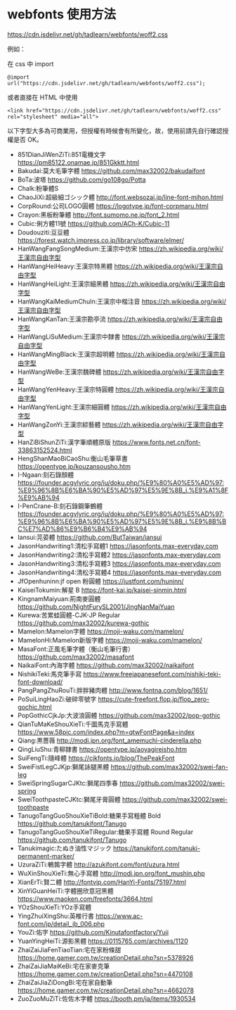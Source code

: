 # webfonts 使用方法
https://cdn.jsdelivr.net/gh/tadlearn/webfonts/woff2.css

例如：

在 css 中 import
```
@import url("https://cdn.jsdelivr.net/gh/tadlearn/webfonts/woff2.css");
```
或者直接在 HTML 中使用
```
<link href="https://cdn.jsdelivr.net/gh/tadlearn/webfonts/woff2.css" rel="stylesheet" media="all">
```

以下字型大多為可商業用，但授權有時候會有所變化，故，使用前請先自行確認授權是否 OK。

- 851DianJiWenZiTi:851電機文字 https://pm85122.onamae.jp/851Gkktt.html
- Bakudai:莫大毛筆字體 https://github.com/max32002/bakudaifont
- BoTa:波塔 https://github.com/go108go/Potta
- Chalk:粉筆體S
- ChaoJiXi:超級細ゴシック體 http://font.websozai.jp/line-font-mihon.html
- CorpRound:公司LOGO圓體 https://logotype.jp/font-corpmaru.html
- Crayon:黑板粉筆體 http://font.sumomo.ne.jp/font_2.html
- Cubic:俐方體11號 https://github.com/ACh-K/Cubic-11
- Doudouziti:豆豆體 https://forest.watch.impress.co.jp/library/software/elmer/
- HanWangFangSongMedium:王漢宗中仿宋 https://zh.wikipedia.org/wiki/王漢宗自由字型
- HanWangHeiHeavy:王漢宗特黑體 https://zh.wikipedia.org/wiki/王漢宗自由字型
- HanWangHeiLight:王漢宗細黑體 https://zh.wikipedia.org/wiki/王漢宗自由字型
- HanWangKaiMediumChuIn:王漢宗中楷注音 https://zh.wikipedia.org/wiki/王漢宗自由字型
- HanWangKanTan:王漢宗勘亭流 https://zh.wikipedia.org/wiki/王漢宗自由字型
- HanWangLiSuMedium:王漢宗中隸書 https://zh.wikipedia.org/wiki/王漢宗自由字型
- HanWangMingBlack:王漢宗超明體 https://zh.wikipedia.org/wiki/王漢宗自由字型
- HanWangWeBe:王漢宗魏碑體 https://zh.wikipedia.org/wiki/王漢宗自由字型
- HanWangYenHeavy:王漢宗特圓體 https://zh.wikipedia.org/wiki/王漢宗自由字型
- HanWangYenLight:王漢宗細圓體 https://zh.wikipedia.org/wiki/王漢宗自由字型
- HanWangZonYi:王漢宗綜藝體 https://zh.wikipedia.org/wiki/王漢宗自由字型
- HanZiBiShunZiTi:漢字筆順體原版 https://www.fonts.net.cn/font-33863152524.html
- HengShanMaoBiCaoShu:衡山毛筆草書 https://opentype.jp/kouzansousho.htm
- I-Ngaan:刻石錄顏體 https://founder.acgvlyric.org/iu/doku.php/%E9%80%A0%E5%AD%97:%E9%96%8B%E6%BA%90%E5%AD%97%E5%9E%8B_i.%E9%A1%8F%E9%AB%94
- I-PenCrane-B:刻石錄鋼筆鶴體 https://founder.acgvlyric.org/iu/doku.php/%E9%80%A0%E5%AD%97:%E9%96%8B%E6%BA%90%E5%AD%97%E5%9E%8B_i.%E9%8B%BC%E7%AD%86%E9%B6%B4%E9%AB%94
- Iansui:芫荽體 https://github.com/ButTaiwan/iansui
- JasonHandwriting1:清松手寫體1 https://jasonfonts.max-everyday.com
- JasonHandwriting2:清松手寫體2 https://jasonfonts.max-everyday.com
- JasonHandwriting3:清松手寫體3 https://jasonfonts.max-everyday.com
- JasonHandwriting4:清松手寫體4 https://jasonfonts.max-everyday.com
- JfOpenhuninn:jf open 粉圓體 https://justfont.com/huninn/
- KaiseiTokumin:解星 B https://font-kai.jp/kaisei-sinmin.html
- KingnamMaiyuan:荊南麥圓體 https://github.com/NightFurySL2001/JingNanMaiYuan
- Kurewa:苦累蛙圓體-CJK-JP Regular https://github.com/max32002/kurewa-gothic
- Mamelon:Mamelon字體 https://moji-waku.com/mamelon/
- MamelonHi:Mamelon新版字體 https://moji-waku.com/mamelon/
- MasaFont:正風毛筆字體（衡山毛筆行書） https://github.com/max32002/masafont
- NaikaiFont:內海字體 https://github.com/max32002/naikaifont
- NishikiTeki:馬克筆手寫 https://www.freejapanesefont.com/nishiki-teki-font-download/
- PangPangZhuRouTi:胖胖豬肉體 http://www.fontna.com/blog/1651/
- PoSuiLingHaoZi:破碎零號字 https://cute-freefont.flop.jp/flop_zero-gochic.html
- PopGothicCjkJp:大波浪圓體 https://github.com/max32002/pop-gothic
- QianTuMaKeShouXieTi:千圖馬克手寫體 https://www.58pic.com/index.php?m=qtwFontPage&a=index
- Qiang:黒薔薇 http://modi.jpn.org/font_amemuchi-cinderella.php
- QingLiuShu:青柳隷書 https://opentype.jp/aoyagireisho.htm
- SuiFengTi:隨峰體 https://cjkfonts.io/blog/ThePeakFont
- SweiFistLegCJKjp:獅尾詠腿黑體 https://github.com/max32002/swei-fan-leg
- SweiSpringSugarCJKtc:獅尾四季春 https://github.com/max32002/swei-spring
- SweiToothpasteCJKtc:獅尾牙膏圓體 https://github.com/max32002/swei-toothpaste
- TanugoTangGuoShouXieTiBold:糖果手寫粗體 Bold https://github.com/tanukifont/Tanugo
- TanugoTangGuoShouXieTiRegular:糖果手寫體 Round Regular https://github.com/tanukifont/Tanugo
- Tanukimagic:たぬき油性マジック https://tanukifont.com/tanuki-permanent-marker/
- UzuraZiTi:鵪鶉字體 http://azukifont.com/font/uzura.html
- WuXinShouXieTi:無心手寫體 http://modi.jpn.org/font_mushin.php
- XianErTi:賢二體 http://fontvip.com/HanYi-Fonts/75197.html
- XinYiGuanHeiTi:字體圈欣意冠黑體 https://www.maoken.com/freefonts/3664.html
- YOzShouXieTi:YOz手寫體
- YingZhuiXingShu:英椎行書 https://www.ac-font.com/jp/detail_jb_006.php
- YouZi:佑字 https://github.com/Kinutafontfactory/Yuji
- YuanYingHeiTi:源影黑體 https://0115765.com/archives/1120
- ZhaiZaiJiaFenTiaoTian:宅在家粉條甜 https://home.gamer.com.tw/creationDetail.php?sn=5378926
- ZhaiZaiJiaMaiKeBi:宅在家麥克筆 https://home.gamer.com.tw/creationDetail.php?sn=4470108
- ZhaiZaiJiaZiDongBi:宅在家自動筆 https://home.gamer.com.tw/creationDetail.php?sn=4662078
- ZuoZuoMuZiTi:佐佐木字體 https://booth.pm/ja/items/1930534
